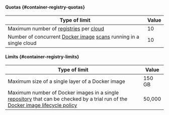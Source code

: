 #### Quotas {#container-registry-quotas}

Type of limit | Value
--- | ---
Maximum number of [registries](../container-registry/concepts/registry.md) per [cloud](../resource-manager/concepts/resources-hierarchy.md#cloud) | 10
Number of concurrent [Docker image](../container-registry/concepts/docker-image.md) [scans](../container-registry/concepts/vulnerability-scanner.md) running in a single cloud | 10

#### Limits {#container-registry-limits}

Type of limit | Value
--- | ---
Maximum size of a single layer of a Docker image | 150 GB
Maximum number of Docker images in a single [repository](../container-registry/concepts/repository.md) that can be checked by a trial run of the [Docker image lifecycle policy](../container-registry/concepts/lifecycle-policy.md) | 50,000